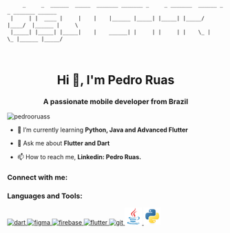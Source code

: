 ```
     _     _  ______  _____  _______ _______ _     _ _______  ______ _     _ _______ ______ 
 |     | |  ____ |     |    |    |______ |_____| |_____| |_____/ |____/  |______ |     \
 |_____| |_____| |_____|    |    ______| |     | |     | |    \_ |    \_ |______ |_____/
                                                                                        
                                                                
```
<h1 align="center">Hi 👋, I'm Pedro Ruas</h1>
<h3 align="center">A passionate mobile developer from Brazil</h3>                                                                                                                   
<p align="left"> <img src="https://komarev.com/ghpvc/?username=pedrooruass&label=Profile%20views&color=0e75b6&style=flat" alt="pedrooruass" /> </p>

- 🌱 I’m currently learning **Python, Java and Advanced Flutter**

- 💬 Ask me about **Flutter and Dart**

- 📫 How to reach me, **Linkedin: Pedro Ruas.**

<h3 align="left">Connect with me:</h3>
<p align="left">
</p>

<h3 align="left">Languages and Tools:</h3>
<p align="left"> <a href="https://dart.dev" target="_blank" rel="noreferrer"> <img src="https://www.vectorlogo.zone/logos/dartlang/dartlang-icon.svg" alt="dart" width="40" height="40"/> </a> <a href="https://www.figma.com/" target="_blank" rel="noreferrer"> <img src="https://www.vectorlogo.zone/logos/figma/figma-icon.svg" alt="figma" width="40" height="40"/> </a> <a href="https://firebase.google.com/" target="_blank" rel="noreferrer"> <img src="https://www.vectorlogo.zone/logos/firebase/firebase-icon.svg" alt="firebase" width="40" height="40"/> </a> <a href="https://flutter.dev" target="_blank" rel="noreferrer"> <img src="https://www.vectorlogo.zone/logos/flutterio/flutterio-icon.svg" alt="flutter" width="40" height="40"/> </a> <a href="https://git-scm.com/" target="_blank" rel="noreferrer"> <img src="https://www.vectorlogo.zone/logos/git-scm/git-scm-icon.svg" alt="git" width="40" height="40"/> </a> <a href="https://www.java.com" target="_blank" rel="noreferrer"> <img src="https://raw.githubusercontent.com/devicons/devicon/master/icons/java/java-original.svg" alt="java" width="40" height="40"/> </a> <a href="https://www.python.org" target="_blank" rel="noreferrer"> <img src="https://raw.githubusercontent.com/devicons/devicon/master/icons/python/python-original.svg" alt="python" width="40" height="40"/> </a> </p>
